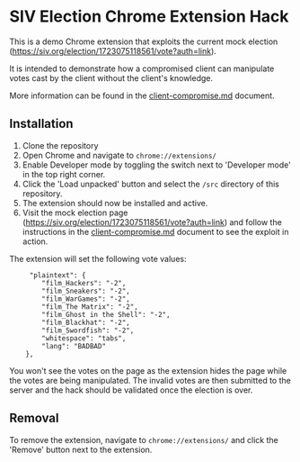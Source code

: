 # SIV Election Chrome Extension Hack
This is a demo Chrome extension that exploits the current mock election (https://siv.org/election/1723075118561/vote?auth=link).

It is intended to demonstrate how a compromised client can manipulate votes cast by the client without the client's knowledge.

More information can be found in the [client-compromise.md](client-compromise.md) document.

## Installation
1. Clone the repository
2. Open Chrome and navigate to `chrome://extensions/`
3. Enable Developer mode by toggling the switch next to 'Developer mode' in the top right corner.
4. Click the 'Load unpacked' button and select the ` /src ` directory of this repository.
5. The extension should now be installed and active.
6. Visit the mock election page (https://siv.org/election/1723075118561/vote?auth=link) and follow the instructions in the [client-compromise.md](client-compromise.md) document to see the exploit in action.

The extension will set the following vote values:

``` 
     "plaintext": {
        "film_Hackers": "-2",
        "film_Sneakers": "-2",
        "film_WarGames": "-2",
        "film_The Matrix": "-2",
        "film_Ghost in the Shell": "-2",
        "film_Blackhat": "-2",
        "film_Swordfish": "-2",
        "whitespace": "tabs",
        "lang": "BADBAD"
    },

```

You won't see the votes on the page as the extension hides the page while the votes are being manipulated.  The 
invalid votes are then submitted to the server and the hack should be validated once the election is over. 

## Removal
To remove the extension, navigate to `chrome://extensions/` and click the 'Remove' button next to the extension.
